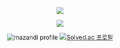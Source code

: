 <meta charset="UTF-8">

<div align="center">
<img src="https://capsule-render.vercel.app/api?type=waving&height=260&color=76ABAE&text=Dlwhdqh%20Studio&reversal=false&textBg=false&fontSize=108&fontColor=31363F&fontAlignY=44"/>

<a href="https://music.apple.com/profile/dnflotjstbwtrr_" target="_blank"><img src="https://img.shields.io/badge/Apple Music-FA243C?style=for-the-badge&logo=Apple Music&logoColor=white"/></a>
<br>

![mazandi profile](http://mazandi.herokuapp.com/api?handle=dlwhdqh&theme=dark)
[![Solved.ac
프로필](http://mazassumnida.wtf/api/generate_badge?boj=dlwhdqh)](https://solved.ac/dlwhdqh)
</div>
